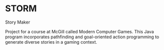 # STORM
Story Maker

Project for a course at McGill called Modern Computer Games. This Java program incorporates pathfinding and goal-oriented action programming to generate diverse stories in a gaming context. 
